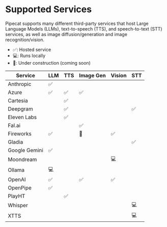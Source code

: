 # Supported Services

Pipecat supports many different third-party services that host Large Language Models (LLMs), text-to-speech (TTS), and speech-to-text (STT) services, as well as image diffusion/generation and image recognition/vision.

- ✅: Hosted service
- 💻: Runs locally
- 🚧: Under construction (coming soon)

| Service       | LLM | TTS | Image Gen | Vision | STT |
| ------------- | --- | --- | --------- | ------ | --- |
| Anthropic     | ✅  |     |           |        |     |
| Azure         | ✅  | ✅  | ✅        |        |     |
| Cartesia      |     | ✅  |           |        |     |
| Deepgram      |     | ✅  |           |        | ✅  |
| Eleven Labs   |     | ✅  |           |        |     |
| Fal.ai        |     |     | ✅        |        |     |
| Fireworks     | ✅  |     | 🚧        | ✅     |     |
| Gladia        |     |     |           |        | ✅  |
| Google Gemini | ✅  |     |           |        |     |
| Moondream     |     |     |           | 💻     |     |
| Ollama        | 💻  |     |           |        |     |
| OpenAI        | ✅  |     | ✅        | ✅     |     |
| OpenPipe      | ✅  |     |           |        |     |
| PlayHT        |     | ✅  |           |        |     |
| Whisper       |     |     |           |        | 💻  |
| XTTS          |     |     |           |        | 💻  |
